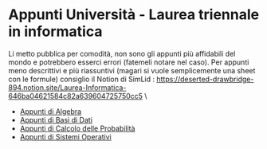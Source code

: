 # Appunti Università - Laurea triennale in informatica
Li metto pubblica per comodità, non sono gli appunti più affidabili del mondo e potrebbero esserci errori (fatemeli notare nel caso). 
Per appunti meno descrittivi e più riassuntivi (magari si vuole semplicemente una sheet con le formule) consiglio il Notion di SimLid : https://deserted-drawbridge-894.notion.site/Laurea-Informatica-646ba04621584c82a639604725750cc5 \\
- [Appunti di Algebra](https://github.com/CasuFrost/UNIVERSITA-/blob/main/Secondo%20Anno/Algebra/Latex%20source%20file/Algebra.pdf)
- [Appunti di Basi di Dati](https://github.com/CasuFrost/UNIVERSITA-/blob/main/Secondo%20Anno/Basi%20di%20Dati%201/Latex%20source%20file/Basi%20di%20Dati%20modulo%201.pdf)
- [Appunti di Calcolo delle Probabilità](https://github.com/CasuFrost/UNIVERSITA-/blob/main/Secondo%20Anno/Calcolo%20delle%20Probabilita/Latex%20source%20file/Calcolo%20delle%20Probabilita.pdf)
- [Appunti di Sistemi Operativi](https://github.com/CasuFrost/UNIVERSITA-/blob/main/Secondo%20Anno/Sistemi%20Operativi%201/Latex%20source%20file/Sistemi%20Operativi%20modulo%201.pdf)
